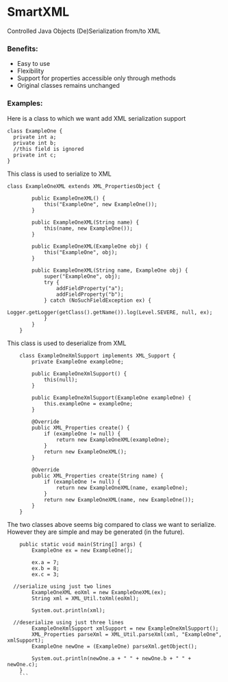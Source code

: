 # SmartXML
Controlled Java Objects (De)Serialization from/to XML

### Benefits:  
- Easy to use  
- Flexibility  
- Support for properties accessible only through methods  
- Original classes remains unchanged  

### Examples:  

Here is a class to which we want add XML serialization support 
```
class ExampleOne {  
  private int a;  
  private int b;
  //this field is ignored
  private int c;
}  
```

This class is used to serialize to XML


```
class ExampleOneXML extends XML_PropertiesObject {

		public ExampleOneXML() {
			this("ExampleOne", new ExampleOne());
		}

		public ExampleOneXML(String name) {
			this(name, new ExampleOne());
		}

		public ExampleOneXML(ExampleOne obj) {
			this("ExampleOne", obj);
		}

		public ExampleOneXML(String name, ExampleOne obj) {
			super("ExampleOne", obj);
			try {
				addFieldProperty("a");
				addFieldProperty("b");
			} catch (NoSuchFieldException ex) {
				Logger.getLogger(getClass().getName()).log(Level.SEVERE, null, ex);
			}
		}
	}
```

This class is used to deserialize from XML
	
```
	class ExampleOneXmlSupport implements XML_Support {
		private ExampleOne exampleOne;

		public ExampleOneXmlSupport() {
			this(null);
		}

		public ExampleOneXmlSupport(ExampleOne exampleOne) {
			this.exampleOne = exampleOne;
		}

		@Override
		public XML_Properties create() {
			if (exampleOne != null) {
				return new ExampleOneXML(exampleOne);
			}
			return new ExampleOneXML();
		}

		@Override
		public XML_Properties create(String name) {
			if (exampleOne != null) {
				return new ExampleOneXML(name, exampleOne);
			}
			return new ExampleOneXML(name, new ExampleOne());
		}
	}
```
The two classes above seems big compared to class we want to serialize.  
However they are simple and may be generated (in the future).


```
	public static void main(String[] args) {
		ExampleOne ex = new ExampleOne();

		ex.a = 7;
		ex.b = 8;
		ex.c = 3;

  //serialize using just two lines
		ExampleOneXML eoXml = new ExampleOneXML(ex);
		String xml = XML_Util.toXml(eoXml);
		
		System.out.println(xml);

  //deserialize using just three lines
		ExampleOneXmlSupport xmlSupport = new ExampleOneXmlSupport();
		XML_Properties parseXml = XML_Util.parseXml(xml, "ExampleOne", xmlSupport);
		ExampleOne newOne = (ExampleOne) parseXml.getObject();
		
		System.out.println(newOne.a + " " + newOne.b + " " + newOne.c);
	}
	```
